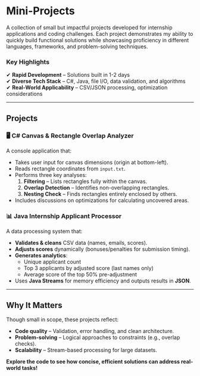 # Mini-Projects

A collection of small but impactful projects developed for internship applications and coding challenges. Each project demonstrates my ability to quickly build functional solutions while showcasing proficiency in different languages, frameworks, and problem-solving techniques.

### Key Highlights  
✔ **Rapid Development** – Solutions built in 1-2 days  
✔ **Diverse Tech Stack** – C#, Java, file I/O, data validation, and algorithms  
✔ **Real-World Applicability** – CSV/JSON processing, optimization considerations  

---

## Projects  

### 🖥️ C# Canvas & Rectangle Overlap Analyzer  
A console application that:  
- Takes user input for canvas dimensions (origin at bottom-left).  
- Reads rectangle coordinates from `input.txt`.  
- Performs three key analyses:  
  1. **Filtering** – Lists rectangles fully within the canvas.  
  2. **Overlap Detection** – Identifies non-overlapping rectangles.  
  3. **Nesting Check** – Finds rectangles entirely enclosed by others.  
- Includes discussions on optimizations for calculating uncovered areas.  

### 📊 Java Internship Applicant Processor  
A data processing system that:  
- **Validates & cleans** CSV data (names, emails, scores).  
- **Adjusts scores** dynamically (bonuses/penalties for submission timing).  
- **Generates analytics**:  
  - Unique applicant count  
  - Top 3 applicants by adjusted score (last names only)  
  - Average score of the top 50% pre-adjustment  
- Uses **Java Streams** for memory efficiency and outputs results in **JSON**.  

---

## Why It Matters  
Though small in scope, these projects reflect:  
- **Code quality** – Validation, error handling, and clean architecture.  
- **Problem-solving** – Logical approaches to constraints (e.g., overlap checks).  
- **Scalability** – Stream-based processing for large datasets.  

**Explore the code to see how concise, efficient solutions can address real-world tasks!**  
